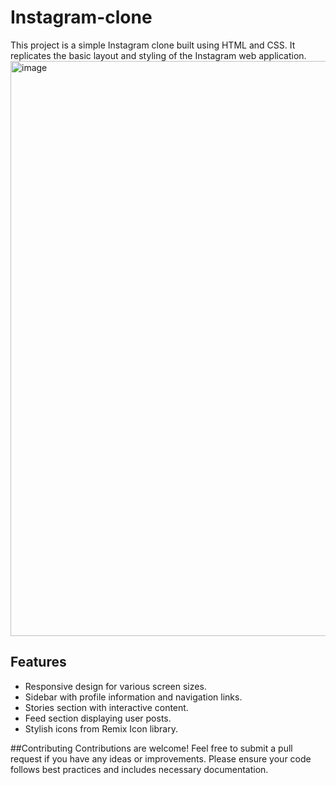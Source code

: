 # Instagram-clone

This project is a simple Instagram clone built using HTML and CSS. It replicates the basic layout and styling of the Instagram web application.
<img width="920" alt="image" src="https://github.com/TRIPATHISHIWANSHI/Instagram-clone/assets/112747153/dfaa932c-3c77-4359-8c37-07ece5203a4e">

## Features

- Responsive design for various screen sizes.
- Sidebar with profile information and navigation links.
- Stories section with interactive content.
- Feed section displaying user posts.
- Stylish icons from Remix Icon library.


##Contributing
Contributions are welcome! Feel free to submit a pull request if you have any ideas or improvements. Please ensure your code follows best practices and includes necessary documentation.
